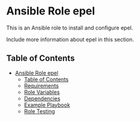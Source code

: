 Ansible Role epel
=========

This is an Ansible role to install and configure epel.

Include more information about epel in this section.

Table of Contents
-----------------
- [Ansible Role epel](#ansible-role-epel)
  - [Table of Contents](#table-of-contents)
  - [Requirements](#requirements)
  - [Role Variables](#role-variables)
  - [Dependencies](#dependencies)
  - [Example Playbook](#example-playbook)
  - [Role Testing](#role-testing)
